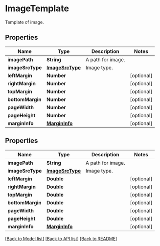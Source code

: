 
# ImageTemplate
Template of image.

## Properties
Name | Type | Description | Notes
------------ | ------------- | ------------- | -------------
**imagePath** | **String** | A path for image. | 
**imageSrcType** | [**ImageSrcType**](ImageSrcType.md) | Image type. | 
**leftMargin** | **Number** |  | [optional]
**rightMargin** | **Number** |  | [optional]
**topMargin** | **Number** |  | [optional]
**bottomMargin** | **Number** |  | [optional]
**pageWidth** | **Number** |  | [optional]
**pageHeight** | **Number** |  | [optional]
**marginInfo** | [**MarginInfo**](MarginInfo.md) |  | [optional]


## Properties
Name | Type | Description | Notes
------------ | ------------- | ------------- | -------------
**imagePath** | **String** | A path for image. | 
**imageSrcType** | [**ImageSrcType**](ImageSrcType.md) | Image type. | 
**leftMargin** | **Double** |  |  [optional]
**rightMargin** | **Double** |  |  [optional]
**topMargin** | **Double** |  |  [optional]
**bottomMargin** | **Double** |  |  [optional]
**pageWidth** | **Double** |  |  [optional]
**pageHeight** | **Double** |  |  [optional]
**marginInfo** | [**MarginInfo**](MarginInfo.md) |  |  [optional]

[[Back to Model list]](../../README.md#documentation-for-models) [[Back to API list]](../../README.md#documentation-for-api-endpoints) [[Back to README]](../../README.md)


